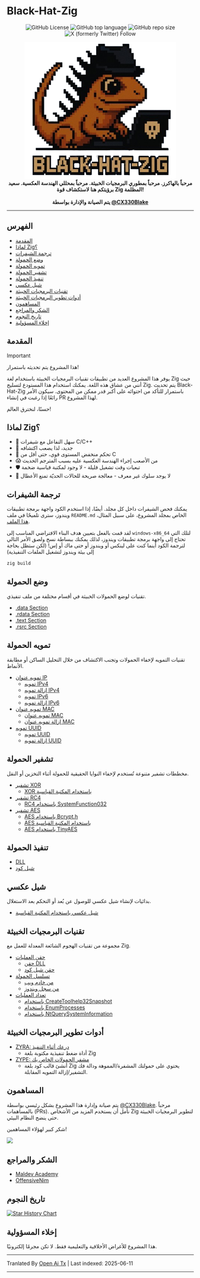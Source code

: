 # Black-Hat-Zig

<p align="center">
  <img alt="GitHub License" src="https://img.shields.io/github/license/CX330Blake/black-hat-zig">
  <img alt="GitHub top language" src="https://img.shields.io/github/languages/top/cx330blake/black-hat-zig">
  <img alt="GitHub repo size" src="https://img.shields.io/github/repo-size/cx330blake/black-hat-zig">
  <img alt="X (formerly Twitter) Follow" src="https://img.shields.io/twitter/follow/CX330Blake">
</p>

<p height="350px" align="center">
  <img src="https://raw.githubusercontent.com/CX330Blake/Black-Hat-Zig/main/Black-Hat-Zig.png">
  <br/>
  <b>مرحباً بالهاكرز. مرحباً بمطوري البرمجيات الخبيثة. مرحباً بمحللي الهندسة العكسية. سعيد برؤيتكم هنا لاستكشاف قوة Zig المظلمة!</b><br/><br/>
  <b>يتم الصيانة والإدارة بواسطة <a href="https://github.com/cx330blake">@CX330Blake</a></b>
</p>

---

## الفهرس

- [المقدمة](#intro)
- [لماذا Zig؟](#why-zig)
- [ترجمة الشيفرات](#compiling-the-codes)
- [وضع الحمولة](#payload-placement)
- [تمويه الحمولة](#payload-obfuscation)
- [تشفير الحمولة](#payload-encryption)
- [تنفيذ الحمولة](#payload-execution)
- [شيل عكسي](#reverse-shell)
- [تقنيات البرمجيات الخبيثة](#malware-techniques)
- [أدوات تطوير البرمجيات الخبيثة](#maldev-tools)
- [المساهمون](#contributors)
- [الشكر والمراجع](#credits--references)
- [تاريخ النجوم](#star-history)
- [إخلاء المسؤولية](#disclaimer)

## المقدمة

> [!IMPORTANT]
> هذا المشروع يتم تحديثه باستمرار!

يوفر هذا المشروع العديد من تطبيقات تقنيات البرمجيات الخبيثة باستخدام لغة Zig حيث أنني من عشاق هذه اللغة. يمكنك استخدام هذا المستودع لتسليح Zig. يتم تحديث Black-Hat-Zig باستمرار للتأكد من احتوائه على أكبر قدر ممكن من المحتوى. سيكون الأمر رائعًا إذا رغبت في إنشاء PR لهذا المشروع.

حسنًا، لنخترق العالم!

## لماذا Zig؟

- 🤝 سهل التفاعل مع شيفرات C/C++
- 🔎 جديد، لذا يصعب اكتشافه
- 💪 تحكم منخفض المستوى قوي، حتى أقل من C
- 😱 من الأصعب إجراء الهندسة العكسية عليه بسبب المترجم الحديث
- 🛡️ تبعيات وقت تشغيل قليلة - لا وجود لمكتبة قياسية ضخمة
- 🎯 لا يوجد سلوك غير معرف - معالجة صريحة للحالات الحديّة تمنع الأعطال

## ترجمة الشيفرات

يمكنك فحص الشيفرات داخل كل مجلد. أيضًا، إذا استخدم الكود واجهة برمجة تطبيقات ويندوز، سترى تلميحًا في ملف `README.md` الخاص بمجلد المشروع، على سبيل المثال، [هذا الملف](https://raw.githubusercontent.com/CX330Blake/Black-Hat-Zig/main/Payload-Encryption/AES/bcrypt_aes/).

لقد قمت بالفعل بتعيين هدف البناء الافتراضي المناسب إلى `windows-x86_64` لتلك التي تحتاج إلى واجهة برمجة تطبيقات ويندوز، لذلك يمكنك ببساطة نسخ ولصق الأمر التالي لترجمة الكود أينما كنت على لينكس أو ويندوز أو حتى ماك أو إس! (لكن ستظل بحاجة إلى بيئة ويندوز لتشغيل الملفات التنفيذية)

```bash
zig build
```

## وضع الحمولة

تقنيات لوضع الحمولات الخبيثة في أقسام مختلفة من ملف تنفيذي.

- [.data Section](https://raw.githubusercontent.com/CX330Blake/Black-Hat-Zig/main/Payload-Placement/dot_data_section/)
- [.rdata Section](https://raw.githubusercontent.com/CX330Blake/Black-Hat-Zig/main/Payload-Placement/dot_rdata_section/)
- [.text Section](https://raw.githubusercontent.com/CX330Blake/Black-Hat-Zig/main/Payload-Placement/dot_text_section/)
- [.rsrc Section](https://raw.githubusercontent.com/CX330Blake/Black-Hat-Zig/main/Payload-Placement/dot_rsrc_section/)

## تمويه الحمولة

تقنيات التمويه لإخفاء الحمولات وتجنب الاكتشاف من خلال التحليل الساكن أو مطابقة الأنماط.

- [تمويه عنوان IP](https://raw.githubusercontent.com/CX330Blake/Black-Hat-Zig/main/Payload-Obfuscation/IP-Address-Obfuscation/)
  - [تمويه IPv4](https://raw.githubusercontent.com/CX330Blake/Black-Hat-Zig/main/Payload-Obfuscation/IP-Address-Obfuscation/ipv4_obfuscation/)
  - [إزالة تمويه IPv4](https://raw.githubusercontent.com/CX330Blake/Black-Hat-Zig/main/Payload-Obfuscation/IP-Address-Obfuscation/ipv4_deobfuscation/)
  - [تمويه IPv6](https://raw.githubusercontent.com/CX330Blake/Black-Hat-Zig/main/Payload-Obfuscation/IP-Address-Obfuscation/ipv6_obfuscation/)
  - [إزالة تمويه IPv6](https://raw.githubusercontent.com/CX330Blake/Black-Hat-Zig/main/Payload-Obfuscation/IP-Address-Obfuscation/ipv6_deobfuscation/)
- [تمويه عنوان MAC](https://raw.githubusercontent.com/CX330Blake/Black-Hat-Zig/main/Payload-Obfuscation/MAC-Address-Obfuscation/)
  - [تمويه عنوان MAC](https://raw.githubusercontent.com/CX330Blake/Black-Hat-Zig/main/Payload-Obfuscation/MAC-Address-Obfuscation/MACFuscation/)
  - [إزالة تمويه عنوان MAC](https://raw.githubusercontent.com/CX330Blake/Black-Hat-Zig/main/Payload-Obfuscation/MAC-Address-Obfuscation/MACDeobfuscation/)
- [تمويه UUID](https://raw.githubusercontent.com/CX330Blake/Black-Hat-Zig/main/Payload-Obfuscation/UUID-Obfuscation/)
  - [تمويه UUID](https://raw.githubusercontent.com/CX330Blake/Black-Hat-Zig/main/Payload-Obfuscation/UUID-Obfuscation/UUIDFuscation/)
  - [إزالة تمويه UUID](https://raw.githubusercontent.com/CX330Blake/Black-Hat-Zig/main/Payload-Obfuscation/UUID-Obfuscation/UUIDDeobfuscation/)

## تشفير الحمولة

مخططات تشفير متنوعة تُستخدم لإخفاء النوايا الحقيقية للحمولة أثناء التخزين أو النقل.

- [تشفير XOR](https://raw.githubusercontent.com/CX330Blake/Black-Hat-Zig/main/Payload-Encryption/XOR/)
  - [XOR باستخدام المكتبة القياسية](https://raw.githubusercontent.com/CX330Blake/Black-Hat-Zig/main/Payload-Encryption/XOR/std_lib_xor/)
- [تشفير RC4](https://raw.githubusercontent.com/CX330Blake/Black-Hat-Zig/main/Payload-Encryption/RC4/)
  - [RC4 باستخدام SystemFunction032](https://raw.githubusercontent.com/CX330Blake/Black-Hat-Zig/main/Payload-Encryption/RC4/system_function_032_rc4/)
- [تشفير AES](https://raw.githubusercontent.com/CX330Blake/Black-Hat-Zig/main/Payload-Encryption/AES/)
  - [AES باستخدام Bcrypt.h](https://raw.githubusercontent.com/CX330Blake/Black-Hat-Zig/main/Payload-Encryption/AES/bcrypt_aes/)
  - [AES باستخدام المكتبة القياسية](https://raw.githubusercontent.com/CX330Blake/Black-Hat-Zig/main/Payload-Encryption/AES/std_aes/)
  - [AES باستخدام TinyAES](https://raw.githubusercontent.com/CX330Blake/Black-Hat-Zig/main/Payload-Encryption/AES/tiny_aes/)

## تنفيذ الحمولة

- [DLL](https://raw.githubusercontent.com/CX330Blake/Black-Hat-Zig/main/Payload-Execution/dll/)
- [شيل كود](https://raw.githubusercontent.com/CX330Blake/Black-Hat-Zig/main/Payload-Execution/shellcode/)

## شيل عكسي

بدائيات لإنشاء شيل عكسي للوصول عن بُعد أو التحكم بعد الاستغلال.

- [شيل عكسي باستخدام المكتبة القياسية](https://raw.githubusercontent.com/CX330Blake/Black-Hat-Zig/main/Reverse-Shell/std_reverse_shell/)

## تقنيات البرمجيات الخبيثة

مجموعة من تقنيات الهجوم الشائعة المعدلة للعمل مع Zig.

- [حقن العمليات](https://raw.githubusercontent.com/CX330Blake/Black-Hat-Zig/main/Malware-Techniques/Process-Injection/)
  - [حقن DLL](https://raw.githubusercontent.com/CX330Blake/Black-Hat-Zig/main/Malware-Techniques/Process-Injection/dll_injection/)
  - [حقن شيل كود](https://raw.githubusercontent.com/CX330Blake/Black-Hat-Zig/main/Malware-Techniques/Process-Injection/shellcode_injection/)
- [تسلسل الحمولة](https://raw.githubusercontent.com/CX330Blake/Black-Hat-Zig/main/Malware-Techniques/Payload-Staging/)
  - [من خادم ويب](https://raw.githubusercontent.com/CX330Blake/Black-Hat-Zig/main/Malware-Techniques/Payload-Staging/web_server/)
  - [من سجل ويندوز](https://raw.githubusercontent.com/CX330Blake/Black-Hat-Zig/main/Malware-Techniques/Payload-Staging/windows_registry/)
- [تعداد العمليات](https://raw.githubusercontent.com/CX330Blake/Black-Hat-Zig/main/Malware-Techniques/Process-Enumeration/)
  - [باستخدام CreateToolhelp32Snapshot](https://raw.githubusercontent.com/CX330Blake/Black-Hat-Zig/main/Malware-Techniques/Process-Enumeration/create_tool_help_32_snapshot/)
  - [باستخدام EnumProcesses](https://raw.githubusercontent.com/CX330Blake/Black-Hat-Zig/main/Malware-Techniques/Process-Enumeration/enum_processes/)
  - [باستخدام NtQuerySystemInformation](https://raw.githubusercontent.com/CX330Blake/Black-Hat-Zig/main/Malware-Techniques/Process-Enumeration/nt_query_system_information/)

## أدوات تطوير البرمجيات الخبيثة

- [ZYRA: درعك أثناء التنفيذ](https://github.com/cx330blake/zyra)
  - أداة ضغط تنفيذية مكتوبة بلغة Zig
- [ZYPE: مشفر الحمولات الخاص بك](https://github.com/cx330blake/zype)
  - أنشئ قالب كود بلغة Zig يحتوي على حمولتك المشفرة/المموهة ودالة فك التشفير/إزالة التمويه المقابلة.

## المساهمون

يتم صيانة وإدارة هذا المشروع بشكل رئيسي بواسطة [@CX330Blake](https://github.com/CX330Blake). مرحباً بالمساهمات (PRs). نأمل أن يستخدم المزيد من الأشخاص Zig لتطوير البرمجيات الخبيثة حتى ينضج النظام البيئي.

شكر كبير لهؤلاء المساهمين!

<a href="https://github.com/CX330Blake/black-hat-zig/graphs/contributors">
  <img src="https://contrib.rocks/image?repo=CX330Blake/black-hat-zig" />
</a>

## الشكر والمراجع

- [Maldev Academy](https://maldevacademy.com/)
- [OffensiveNim](https://github.com/byt3bl33d3r/OffensiveNim)

## تاريخ النجوم

[![Star History Chart](https://api.star-history.com/svg?repos=CX330blake/black-hat-zig&type=Date)](https://www.star-history.com/#CX330blake/black-hat-zig&Date)

## إخلاء المسؤولية

هذا المشروع للأغراض الأخلاقية والتعليمية فقط. لا تكن مجرمًا إلكترونيًا.


---


Tranlated By [Open Ai Tx](https://github.com/OpenAiTx/OpenAiTx) | Last indexed: 2025-06-11


---